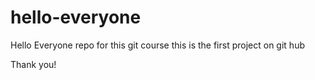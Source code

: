 # hello-everyone
Hello Everyone repo for this git course
this is the first project on git hub


Thank you!
